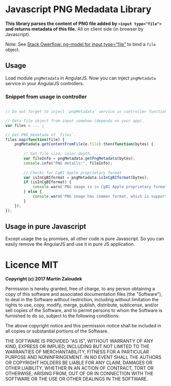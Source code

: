 Javascript PNG Medadata Library
===============================

**This library parses the content of PNG file added by `<input type="file">`
and returns metadata of this file.** All on client side (in browser by Javascript).
 
Note: See [Stack Owerflow: ng-model for input type=“file”](https://stackoverflow.com/questions/17063000/ng-model-for-input-type-file)
to bind a `file` object.

Usage
-----

Load module `pngMetadata` in AngularJS. Now you can inject `pngMetadata` service in your AngularJS controllers.


### Snippet from usage in controller

```javascript

// Do not forget to inject `pngMetadata` service in controller function.

// Gets file object from input somehow (depends on your app).
var files = ... ;

// Get PNG medatada of `files`.
files.map(function(file) {
    pngMetadata.getContentFromFile(e.file).then(function(bytes) {
        
        // Get file size, color depth, ...
        var fileInfo = pngMetadata.getPngMetadata(bytes);
        console.info("PNG details:", fileInfo);
        
        // Checks for CgBI Apple proprietary format
        var isInCgBIformat = pngMetadata.isInCgBIformat(bytes);
        if (isInCgBIformat) {
            console.warn('PNG image is in CgBI Apple proprietary format. Web browsers do not support this file type.');
        } else {
            console.warn('PNG image has common format, which is supported by web browsers.');
        }
    });
});
```


Usage in pure Javascript
------------------------

Except usage the `$q` promises, all other code is pure Javascript. So you can easily remove the AngularJS and use it in
pure JS application.

Licence MIT
===========

**Copyright (c) 2017 Martin Zaloudek**

Permission is hereby granted, free of charge, to any person
obtaining a copy of this software and associated documentation
files (the "Software"), to deal in the Software without
restriction, including without limitation the rights to use,
copy, modify, merge, publish, distribute, sublicense, and/or sell
copies of the Software, and to permit persons to whom the
Software is furnished to do so, subject to the following
conditions:

The above copyright notice and this permission notice shall be
included in all copies or substantial portions of the Software.

THE SOFTWARE IS PROVIDED "AS IS", WITHOUT WARRANTY OF ANY KIND,
EXPRESS OR IMPLIED, INCLUDING BUT NOT LIMITED TO THE WARRANTIES
OF MERCHANTABILITY, FITNESS FOR A PARTICULAR PURPOSE AND
NONINFRINGEMENT. IN NO EVENT SHALL THE AUTHORS OR COPYRIGHT
HOLDERS BE LIABLE FOR ANY CLAIM, DAMAGES OR OTHER LIABILITY,
WHETHER IN AN ACTION OF CONTRACT, TORT OR OTHERWISE, ARISING
FROM, OUT OF OR IN CONNECTION WITH THE SOFTWARE OR THE USE OR
OTHER DEALINGS IN THE SOFTWARE.
